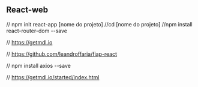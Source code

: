 ## React-web

// npm init react-app [nome do projeto]
//cd [nome do projeto]
//npm install react-router-dom --save

// https://getmdl.io

// https://github.com/leandroffaria/fiap-react


// npm install axios --save

// https://getmdl.io/started/index.html
